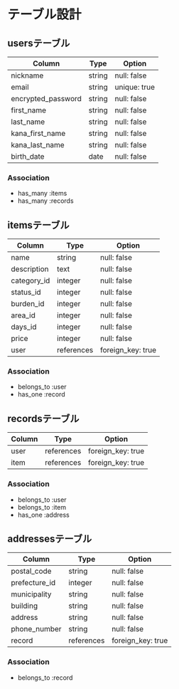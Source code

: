 # テーブル設計

## usersテーブル

| Column             | Type    | Option       |
| ------------------ | ------- | ------------ |
| nickname           | string  | null: false  |
| email              | string  | unique: true |
| encrypted_password | string  | null: false  |
| first_name         | string  | null: false  |
| last_name          | string  | null: false  |
| kana_first_name    | string  | null: false  |
| kana_last_name     | string  | null: false  |
| birth_date         | date    | null: false  |

 ### Association

- has_many :items
- has_many :records

## itemsテーブル

| Column      | Type       | Option            |
| ----------- | ---------- | ----------------- |
| name        | string     | null: false       |
| description | text       | null: false       |
| category_id | integer    | null: false       |
| status_id   | integer    | null: false       |
| burden_id   | integer    | null: false       |
| area_id     | integer    | null: false       |
| days_id     | integer    | null: false       |
| price       | integer    | null: false       |
| user        | references | foreign_key: true |

 ### Association

- belongs_to :user
- has_one :record

## recordsテーブル

| Column | Type       | Option            |
| ------ | ---------- | ----------------- |
| user   | references | foreign_key: true |
| item   | references | foreign_key: true |

### Association

- belongs_to :user
- belongs_to :item
- has_one :address

## addressesテーブル

| Column        | Type       | Option            |
| ------------- | ---------- | ----------------- |
| postal_code   | string     | null: false       |
| prefecture_id | integer    | null: false       |
| municipality  | string     | null: false       |
| building      | string     | null: false       |
| address       | string     | null: false       |
| phone_number  | string     | null: false       |
| record        | references | foreign_key: true |

### Association

- belongs_to :record